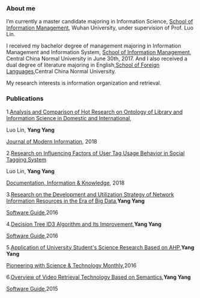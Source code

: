### About me
I’m currently a master candidate majoring in Information Science, [School of Information Management](http://sim.whu.edu.cn), Wuhan University, under supervision of Prof. Luo Lin.

I received my bachelor degree of management majoring in Information Management and Information System, [School of Information Management](http://imd.ccnu.edu.cn/), Central China Normal University in June 30th, 2017. And I also received a dual degree of literature majoring in English,[School of Foreign Languages](http://wy.ccnu.edu.cn/zy.htm),Central China Normal University.

My research interests is information organization and retrieval.

### Publications
1.[Analysis and Comparison of Hot Research on Ontology of Library and Information Science in Domestic and International](http://kns.cnki.net/KCMS/detail/detail.aspx?dbcode=CJFQ&dbname=CJFDLAST2018&filename=XDQB201804021&uid=WEEvREcwSlJHSldRa1FhdkJkVWI3Nkh1eXdkSjFnQkh3b3BRVXF6aFcxdz0=$9A4hF_YAuvQ5obgVAqNKPCYcEjKensW4ggI8Fm4gTkoUKaID8j8gFw!!&v=MjYwMTJUM3FUcldNMUZyQ1VSTEtmWU9Sb0Z5cm1VYi9QUFNuYWJMRzRIOW5NcTQ5SFpZUjhlWDFMdXhZUzdEaDE=),

Luo Lin, **Yang Yang**

[Journal of Modern Information](http://221.8.56.50:90/Jwk_xdqb/CN/volumn/home.shtml), 2018

2.[Research on Influencing Factors of User Tag Usage Behavior in Social Tagging System](http://kns.cnki.net/KXReader/Detail?dbcode=CJFD&filename=TSQC201803010&uid=WEEvREcwSlJHSldRa1FhdkJkVWI3Nkh1eXdkSjFnQkh3b3BRVXF6aFcxdz0=$9A4hF_YAuvQ5obgVAqNKPCYcEjKensW4ggI8Fm4gTkoUKaID8j8gFw!!)

Luo Lin, **Yang Yang**

[Documentation, Information & Knowledge](http://manu03.magtech.com.cn:81/Jweb_tsqb), 2018

3.[Research on the Development and Utilization Strategy of Network Information Resources in the Era of Big Data](http://kns.cnki.net/KCMS/detail/detail.aspx?dbcode=CJFQ&dbname=CJFDLAST2016&filename=RJDK201609047&uid=WEEvREcwSlJHSldRa1FhdkJkVWI3Nkh1eXdkSjFnQkh3b3BRVXF6aFcxdz0=$9A4hF_YAuvQ5obgVAqNKPCYcEjKensW4ggI8Fm4gTkoUKaID8j8gFw!!&v=MDc5ODk5Zk1wbzlCWTRSOGVYMUx1eFlTN0RoMVQzcVRyV00xRnJDVVJMS2ZZT1JvRnlyZ1ZMekJOeWZQWmJHNEg=),**Yang Yang**

[Software Guide](http://www.rjdk.org),2016

4.[Decision Tree ID3 Algorithm and Its Improvement](http://kns.cnki.net/KCMS/detail/detail.aspx?dbcode=CJFQ&dbname=CJFDLAST2016&filename=RJDK201608016&uid=WEEvREcwSlJHSldRa1FhdkJkVWI3Nkh1eXdkSjFnQkh3b3BRVXF6aFcxdz0=$9A4hF_YAuvQ5obgVAqNKPCYcEjKensW4ggI8Fm4gTkoUKaID8j8gFw!!&v=MTIyNjBlWDFMdXhZUzdEaDFUM3FUcldNMUZyQ1VSTEtmWU9Sb0Z5cmdWcjNOTnlmUFpiRzRIOWZNcDQ5RVlvUjg=),**Yang Yang**

[Software Guide](http://www.rjdk.org),2016

5.[Application of University Student's Science Research Based on AHP](http://kns.cnki.net/KCMS/detail/detail.aspx?dbcode=CJFQ&dbname=CJFDLAST2016&filename=KJCK201614007&uid=WEEvREcwSlJHSldRa1FhdkJkVWI3Nkh1eXdkSjFnQkh3b3BRVXF6aFcxdz0=$9A4hF_YAuvQ5obgVAqNKPCYcEjKensW4ggI8Fm4gTkoUKaID8j8gFw!!&v=MjEyNjdTN0RoMVQzcVRyV00xRnJDVVJMS2ZZT1JvRnlyZ1Zidk9MaWZJWmJHNEg5Zk5xNDlGWTRSOGVYMUx1eFk=),**Yang Yang**

[Pioneering with Science & Technology Monthly](http://www.zgkjcy.com/),2016

6.[Overview of Video Retrieval Technology Based on Semantics](http://kns.cnki.net/KCMS/detail/detail.aspx?dbcode=CJFQ&dbname=CJFDLAST2016&filename=RJDK201512012&uid=WEEvREcwSlJHSldRa1FhdkJkVWI3Nkh1eXdkSjFnQkh3b3BRVXF6aFcxdz0=$9A4hF_YAuvQ5obgVAqNKPCYcEjKensW4ggI8Fm4gTkoUKaID8j8gFw!!&v=MTE0NjViRzRIOVROclk5RVpvUjhlWDFMdXhZUzdEaDFUM3FUcldNMUZyQ1VSTEtmWU9Sb0Z5cmhVcnZOTnlmUFo=),**Yang Yang**

[Software Guide](http://www.rjdk.org),2015
